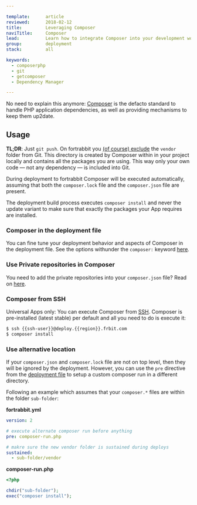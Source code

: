 ```yaml
---

template:      article
reviewed:      2018-02-12
title:         Leveraging Composer
naviTitle:     Composer
lead:          Learn how to integrate Composer into your development workflow with fortrabbit.
group:         deployment
stack:         all

keywords:
  - composerphp
  - git
  - getcomposer
  - Dependency Manager

---
```


No need to explain this anymore: [Composer](http://getcomposer.org) is the defacto standard to handle PHP application dependencies, as well as providing mechanisms to keep them up2date.

## Usage

**TL;DR**: Just `git push`. On fortrabbit you [(of course) exclude](https://getcomposer.org/doc/faqs/should-i-commit-the-dependencies-in-my-vendor-directory.md) the `vendor` folder from Git. This directory is created by Composer within in your project locally and contains all the packages you are using. This way only your own code — not any dependency — is included into Git.

During deployment to fortrabbit Composer will be executed automatically, assuming that both the `composer.lock` file and the `composer.json` file are present.

The deployment build process executes `composer install` and never the update variant to make sure that exactly the packages your App requires are installed.

### Composer in the deployment file

You can fine tune your deployment behavior and aspects of Composer in the deployment file. See the options withunder the `composer:` keyword [here](deployment-file-v2).

### Use Private repositories in Composer

You need to add the private repositories into your `composer.json` file? Read on [here](private-composer-repos).

### Composer from SSH

Universal Apps only: You can execute Composer from [SSH](ssh-uni). Composer is pre-installed (latest stable) per default and all you need to do is execute it:

```bash
$ ssh {{ssh-user}}@deploy.{{region}}.frbit.com
$ composer install
```

### Use alternative location

If your `composer.json` and `composer.lock` file are not on top level, then they will be ignored by the deployment. However, you can use the `pre` directive from the [deployment file](deployment-file) to setup a custom composer run in a different directory.

Following an example which assumes that your `composer.*` files are within the folder `sub-folder`:

**fortrabbit.yml**

```yaml
version: 2

# execute alternate composer run before anything
pre: composer-run.php

# makre sure the new vendor folder is sustained during deploys
sustained:
  - sub-folder/vendor
```

**composer-run.php**

```php
<?php

chdir("sub-folder");
exec("composer install");
```
